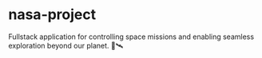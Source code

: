 # nasa-project
Fullstack  application for controlling space missions and enabling seamless exploration beyond our planet. 🌌🛰️
